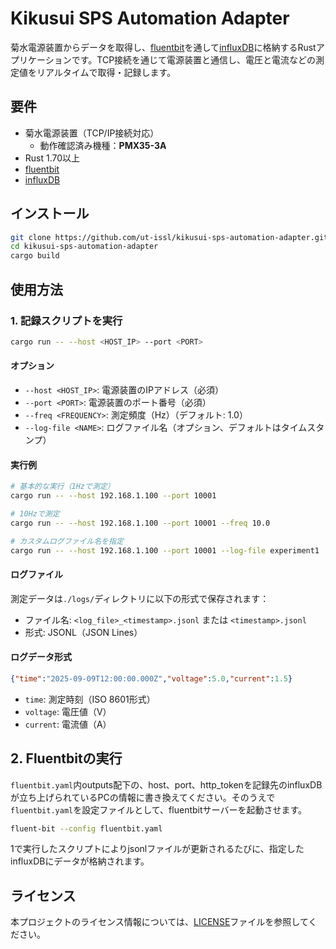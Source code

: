 # Kikusui SPS Automation Adapter

菊水電源装置からデータを取得し、[fluentbit](https://fluentbit.io/)を通して[influxDB](https://www.influxdata.com/)に格納するRustアプリケーションです。TCP接続を通じて電源装置と通信し、電圧と電流などの測定値をリアルタイムで取得・記録します。

## 要件

- 菊水電源装置（TCP/IP接続対応）
    - 動作確認済み機種：**PMX35-3A**
- Rust 1.70以上
- [fluentbit](https://fluentbit.io/)
- [influxDB](https://www.influxdata.com/)

## インストール

```bash
git clone https://github.com/ut-issl/kikusui-sps-automation-adapter.git
cd kikusui-sps-automation-adapter
cargo build
```

## 使用方法

### 1. 記録スクリプトを実行

```bash
cargo run -- --host <HOST_IP> --port <PORT>
```

#### オプション

- `--host <HOST_IP>`: 電源装置のIPアドレス（必須）
- `--port <PORT>`: 電源装置のポート番号（必須）
- `--freq <FREQUENCY>`: 測定頻度（Hz）（デフォルト: 1.0）
- `--log-file <NAME>`: ログファイル名（オプション、デフォルトはタイムスタンプ）

#### 実行例

```bash
# 基本的な実行（1Hzで測定）
cargo run -- --host 192.168.1.100 --port 10001

# 10Hzで測定
cargo run -- --host 192.168.1.100 --port 10001 --freq 10.0

# カスタムログファイル名を指定
cargo run -- --host 192.168.1.100 --port 10001 --log-file experiment1
```

#### ログファイル

測定データは`./logs/`ディレクトリに以下の形式で保存されます：

- ファイル名: `<log_file>_<timestamp>.jsonl` または `<timestamp>.jsonl`
- 形式: JSONL（JSON Lines）

#### ログデータ形式

```json
{"time":"2025-09-09T12:00:00.000Z","voltage":5.0,"current":1.5}
```

- `time`: 測定時刻（ISO 8601形式）
- `voltage`: 電圧値（V）
- `current`: 電流値（A）

## 2. Fluentbitの実行

`fluentbit.yaml`内outputs配下の、host、port、http_tokenを記録先のinfluxDBが立ち上げられているPCの情報に書き換えてください。そのうえで`fluentbit.yaml`を設定ファイルとして、fluentbitサーバーを起動させます。

```bash
fluent-bit --config fluentbit.yaml
```
1で実行したスクリプトによりjsonlファイルが更新されるたびに、指定したinfluxDBにデータが格納されます。

## ライセンス

本プロジェクトのライセンス情報については、[LICENSE](LICENSE)ファイルを参照してください。

